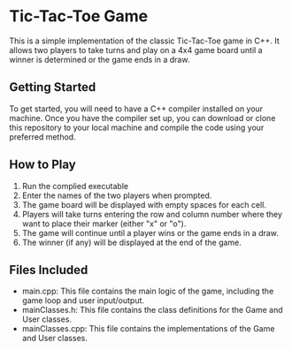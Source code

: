 # Tic-Tac-Toe Game

This is a simple implementation of the classic Tic-Tac-Toe game in C++. It allows two players to take turns and play on a 4x4 game board until a winner is determined or the game ends in a draw.

## Getting Started
To get started, you will need to have a C++ compiler installed on your machine. Once you have the compiler set up, you can download or clone this repository to your local machine and compile the code using your preferred method.

## How to Play
1. Run the complied executable
2. Enter the names of the two players when prompted.
3. The game board will be displayed with empty spaces for each cell.
4. Players will take turns entering the row and column number where they want to place their marker (either "x" or "o").
5. The game will continue until a player wins or the game ends in a draw.
6. The winner (if any) will be displayed at the end of the game.

## Files Included

- main.cpp: This file contains the main logic of the game, including the game loop and user input/output.
- mainClasses.h: This file contains the class definitions for the Game and User classes.
- mainClasses.cpp: This file contains the implementations of the Game and User classes.
